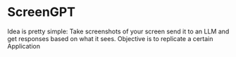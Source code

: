 # ScreenGPT

Idea is pretty simple: Take screenshots of your screen send it to an LLM and get responses based on what it sees. Objective is to replicate a certain Application
